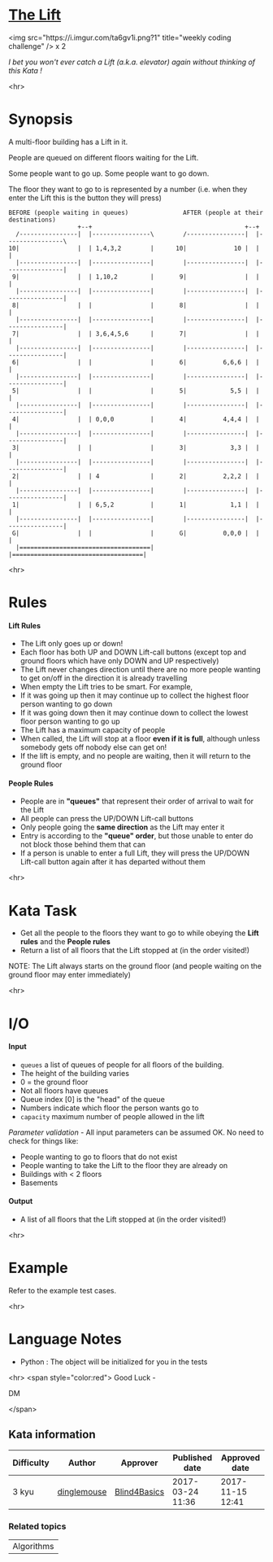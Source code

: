 
<h1><a href="https://www.codewars.com/kata/58905bfa1decb981da00009e">The Lift</a></h1>
<p>
&lt;img src=&quot;https://i.imgur.com/ta6gv1i.png?1&quot; title=&quot;weekly coding challenge&quot; /&gt; x 2


*I bet you won't ever catch a Lift (a.k.a. elevator) again without thinking of this Kata !*

&lt;hr&gt;

# Synopsis

A multi-floor building has a Lift in it.

People are queued on different floors waiting for the Lift.

Some people want to go up. Some people want to go down. 

The floor they want to go to is represented by a number (i.e. when they enter the Lift this is the button they will press)

```
BEFORE (people waiting in queues)               AFTER (people at their destinations)
                   +--+                                          +--+ 
  /----------------|  |----------------\        /----------------|  |----------------\
10|                |  | 1,4,3,2        |      10|             10 |  |                |
  |----------------|  |----------------|        |----------------|  |----------------|
 9|                |  | 1,10,2         |       9|                |  |                |
  |----------------|  |----------------|        |----------------|  |----------------|
 8|                |  |                |       8|                |  |                |
  |----------------|  |----------------|        |----------------|  |----------------|
 7|                |  | 3,6,4,5,6      |       7|                |  |                |
  |----------------|  |----------------|        |----------------|  |----------------|
 6|                |  |                |       6|          6,6,6 |  |                |
  |----------------|  |----------------|        |----------------|  |----------------|
 5|                |  |                |       5|            5,5 |  |                |
  |----------------|  |----------------|        |----------------|  |----------------|
 4|                |  | 0,0,0          |       4|          4,4,4 |  |                |
  |----------------|  |----------------|        |----------------|  |----------------|
 3|                |  |                |       3|            3,3 |  |                |
  |----------------|  |----------------|        |----------------|  |----------------|
 2|                |  | 4              |       2|          2,2,2 |  |                |
  |----------------|  |----------------|        |----------------|  |----------------|
 1|                |  | 6,5,2          |       1|            1,1 |  |                |
  |----------------|  |----------------|        |----------------|  |----------------|
 G|                |  |                |       G|          0,0,0 |  |                |
  |====================================|        |====================================|
```
&lt;hr&gt;

# Rules

#### Lift Rules

* The Lift only goes up or down!
* Each floor has both UP and DOWN Lift-call buttons (except top and ground floors which have only DOWN and UP respectively)
* The Lift never changes direction until there are no more people wanting to get on/off in the direction it is already travelling
* When empty the Lift tries to be smart. For example,
 * If it was going up then it may continue up to collect the highest floor person wanting to go down
 * If it was going down then it may continue down to collect the lowest floor person wanting to go up
* The Lift has a maximum capacity of people 
* When called, the Lift will stop at a floor **even if it is full**, although unless somebody gets off nobody else can get on!
* If the lift is empty, and no people are waiting, then it will return to the ground floor
 
#### People Rules

* People are in **&quot;queues&quot;** that represent their order of arrival to wait for the Lift
* All people can press the UP/DOWN Lift-call buttons
* Only people going the **same direction** as the Lift may enter it
* Entry is according to the **&quot;queue&quot; order**, but those unable to enter do not block those behind them that can
* If a person is unable to enter a full Lift, they will press the UP/DOWN Lift-call button again after it has departed without them

 
&lt;hr&gt; 

# Kata Task

* Get all the people to the floors they want to go to while obeying the **Lift rules** and the **People rules**
* Return a list of all floors that the Lift stopped at (in the order visited!)

NOTE: The Lift always starts on the ground floor (and people waiting on the ground floor may enter immediately)

&lt;hr&gt;

# I/O

#### Input

* ```queues``` a list of queues of people for all floors of the building. 
 * The height of the building varies
 * 0 = the ground floor
 * Not all floors have queues
 * Queue index [0] is the &quot;head&quot; of the queue
 * Numbers indicate which floor the person wants go to
* ```capacity``` maximum number of people allowed in the lift

*Parameter validation* - All input parameters can be assumed OK. No need to check for things like:

* People wanting to go to floors that do not exist
* People wanting to take the Lift to the floor they are already on
* Buildings with &lt; 2 floors
* Basements

#### Output

* A list of all floors that the Lift stopped at (in the order visited!)

&lt;hr&gt;

# Example

Refer to the example test cases.

&lt;hr&gt;

# Language Notes

* Python : The object will be initialized for you in the tests

&lt;hr&gt;
&lt;span style=&quot;color:red&quot;&gt;
Good Luck -

DM

&lt;/span&gt;






</p>
<h2>Kata information</h2>
<table>
  <thead>
    <tr>
      <th>Difficulty</th>
      <th>Author</th>
      <th>Approver</th>
      <th>Published date</th>
      <th>Approved date</th>
    </tr>
  </thead>
  <tbody>
    <tr>
      <td>3 kyu</td>
      <td> <a href="https://www.codewars.com/users/dinglemouse">dinglemouse</a></td>
      <td> <a href="https://www.codewars.com/users/Blind4Basics">Blind4Basics</a></td>
      <td>2017-03-24 11:36</td>
      <td>2017-11-15 12:41</td>
    </tr>
  </tbody>
</table>
<h3>Related topics</h3>
<table>
  <tbody></tbody>
  <tr>
    <td>Algorithms</td>
  </tr>
</table>